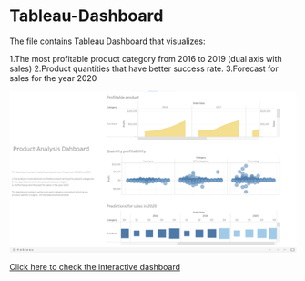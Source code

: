 # Tableau-Dashboard
The file contains Tableau Dashboard that visualizes:

1.The most profitable product category from 2016 to 2019 (dual axis with sales)
2.Product quantities that have better success rate.
3.Forecast for sales for the year 2020


<img src="https://github.com/Axsta/Tableau-Dashboard/blob/main/Screenshot%202021-11-10%20220618.png">



[Click here to check the interactive dashboard](https://public.tableau.com/app/profile/akshata7112/viz/Product_profit/Dashboard1)
